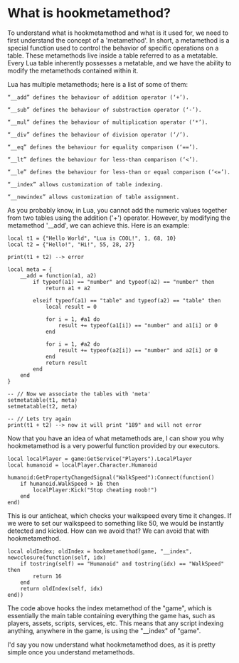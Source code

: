 
# What is hookmetamethod? 

To understand what is hookmetamethod and what is it used for, we need to first understand the concept of a 'metamethod'. In short, a metamethod is a special function used to control the behavior of specific operations on a table. These metamethods live inside a table referred to as a metatable. Every Lua table inherently possesses a metatable, and we have the ability to modify the metamethods contained within it.

Lua has multiple metamethods; here is a list of some of them:

    “__add” defines the behaviour of addition operator (‘+’). 

    “__sub” defines the behaviour of substraction operator (‘-’). 

    “__mul” defines the behaviour of multiplication operator (‘*’). 

    “__div” defines the behaviour of division operator (‘/’). 

    “__eq” defines the behaviour for equality comparison (‘==’). 

    “__lt” defines the behaviour for less-than comparison (‘<’). 

    “__le” defines the behaviour for less-than or equal comparison (‘<=’). 

    “__index” allows customization of table indexing.

    “__newindex” allows customization of table assignment. 

As you probably know, in Lua, you cannot add the numeric values together from two tables using the addition ('+') operator. However, by modifying the metamethod '__add', we can achieve this. Here is an example:
```
local t1 = {"Hello World", "Lua is COOL!", 1, 68, 10}
local t2 = {"Hello!", "Hi!", 55, 28, 27}

print(t1 + t2) --> error
```
```
local meta = {
    __add = function(a1, a2)
        if typeof(a1) == "number" and typeof(a2) == "number" then
            return a1 + a2

        elseif typeof(a1) == "table" and typeof(a2) == "table" then
            local result = 0

            for i = 1, #a1 do
                result += typeof(a1[i]) == "number" and a1[i] or 0
            end

            for i = 1, #a2 do
                result += typeof(a2[i]) == "number" and a2[i] or 0
            end
            return result
        end
    end
}

-- // Now we associate the tables with 'meta'
setmetatable(t1, meta)
setmetatable(t2, meta)

-- // Lets try again
print(t1 + t2) --> now it will print "189" and will not error
```
Now that you have an idea of what metamethods are, I can show you why hookmetamethod is a very powerful function provided by our executors.
```
local localPlayer = game:GetService("Players").LocalPlayer
local humanoid = localPlayer.Character.Humanoid

humanoid:GetPropertyChangedSignal("WalkSpeed"):Connect(function()
    if humanoid.WalkSpeed > 16 then
        localPlayer:Kick("Stop cheating noob!")
    end
end)
```
This is our anticheat, which checks your walkspeed every time it changes. If we were to set our walkspeed to something like 50, we would be instantly detected and kicked. How can we avoid that? We can avoid that with hookmetamethod.
```
local oldIndex; oldIndex = hookmetamethod(game, "__index", newcclosure(function(self, idx)
    if tostring(self) == "Humanoid" and tostring(idx) == "WalkSpeed" then
        return 16
    end
    return oldIndex(self, idx)
end))
```
The code above hooks the index metamethod of the "game", which is essentially the main table containing everything the game has, such as players, assets, scripts, services, etc. This means that any script indexing anything, anywhere in the game, is using the "__index" of "game".

I'd say you now understand what hookmetamethod does, as it is pretty simple once you understand metamethods.

